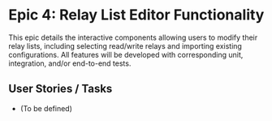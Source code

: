 # Epic 4: Relay List Editor Functionality

This epic details the interactive components allowing users to modify their relay lists, including selecting read/write relays and importing existing configurations. All features will be developed with corresponding unit, integration, and/or end-to-end tests.

## User Stories / Tasks

- (To be defined) 